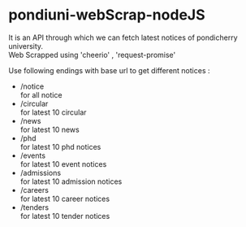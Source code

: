 # pondiuni-webScrap-nodeJS <br>
It is an API through which we can fetch latest notices of pondicherry university.<br>
Web Scrapped using 'cheerio' , 'request-promise' <br>

Use following endings with base url to get different notices :
<ul>
  <li>/notice</li> for all notice<br>
  <li>/circular</li> for latest 10 circular 
  <li>/news</li> for latest 10 news
  <li>/phd</li> for latest 10 phd notices
  <li>/events</li> for latest 10 event notices
  <li>/admissions</li> for latest 10 admission notices
  <li>/careers</li> for latest 10 career notices
  <li>/tenders</li> for latest 10 tender notices
</ul>
